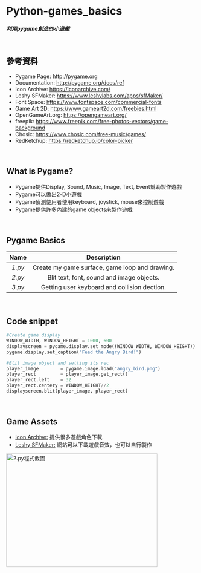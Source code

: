 # Python-games_basics 
**_利用pygame創造的小遊戲_**

<br>

## 參考資料
  * Pygame Page: http://pygame.org 
  * Documentation: http://pygame.org/docs/ref
  * Icon Archive: https://iconarchive.com/
  * Leshy SFMaker: https://www.leshylabs.com/apps/sfMaker/
  * Font Space: https://www.fontspace.com/commercial-fonts
  * Game Art 2D: https://www.gameart2d.com/freebies.html
  * OpenGameArt.org: https://opengameart.org/
  * freepik: https://www.freepik.com/free-photos-vectors/game-background
  * Chosic: https://www.chosic.com/free-music/games/
  * RedKetchup: https://redketchup.io/color-picker
   
  <br>

## What is Pygame?
  * Pygame提供Display, Sound, Music, Image, Text, Event幫助製作遊戲
  * Pygame可以做出2-D小遊戲
  * Pygame偵測使用者使用keyboard, joystick, mouse來控制遊戲
  * Pygame提供許多內建的game objects來製作遊戲
   
  <br>
  

## Pygame Basics
  | Name | Description |
  |:-----:|:----------:|
  | _1.py_ | Create my game surface, game loop and drawing.|
  | _2.py_ | Blit text, font, sound and image objects. |
  | _3.py_ | Getting user keyboard and collision dection. | 
  
  <br>
  
## Code snippet
```python
#Create game display
WINDOW_WIDTH, WINDOW_HEIGHT = 1000, 600
displayscreen = pygame.display.set_mode((WINDOW_WIDTH, WINDOW_HEIGHT))
pygame.display.set_caption("Feed the Angry Bird!")

```
```python
#Blit image object and setting its rec
player_image        = pygame.image.load("angry_bird.png")
player_rect         = player_image.get_rect()
player_rect.left    = 32
player_rect.centery = WINDOW_HEIGHT//2
displayscreen.blit(player_image, player_rect)
```
<br>

## Game Assets
* [Icon Archive:](https://iconarchive.com/) 提供很多遊戲角色下載
* [Leshy SFMaker:](https://www.leshylabs.com/apps/sfMaker/) 網站可以下載遊戲音效，也可以自行製作<br>

<img src="https://github.com/Luyapo/Python-games_basics/blob/main/png.png" width="400" height="300" alt="2.py程式截圖">
